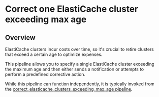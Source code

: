 # Correct one ElastiCache cluster exceeding max age

## Overview

ElastiCache clusters incur costs over time, so it's crucial to retire clusters that exceed a certain age to optimize expenses.

This pipeline allows you to specify a single ElastiCache cluster exceeding the maximum age and then either sends a notification or attempts to perform a predefined corrective action.

While this pipeline can function independently, it is typically invoked from the [correct_elasticache_clusters_exceeding_max_age pipeline](https://hub.flowpipe.io/mods/turbot/aws_thrifty/pipelines/aws_thrifty.pipeline.correct_elasticache_clusters_exceeding_max_age).
